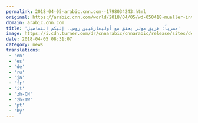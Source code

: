 ```yaml
---
permalink: 2018-04-05-arabic.cnn.com--1798034243.html
original: https://arabic.cnn.com/world/2018/04/05/wd-050418-mueller-investigation-3-oligarchs
domain: arabic.cnn.com
title: 'حصرياً: فريق مولر يحقق مع أوليغاركيين روس.. إليكم التفاصيل'
image: https://i.cdn.turner.com/dr/cnnarabic/cnnarabic/release/sites/default/files/styles/og_image/public/image/wd-050418-mueller-investigation-3-oligarchs.jpg?itok=_NRS4w5z
date: 2018-04-05 08:31:07
category: news
translations: 
 - 'en'
 - 'es'
 - 'de'
 - 'ru'
 - 'ja'
 - 'fr'
 - 'it'
 - 'zh-CN'
 - 'zh-TW'
 - 'pt'
 - 'hy'
---
```


